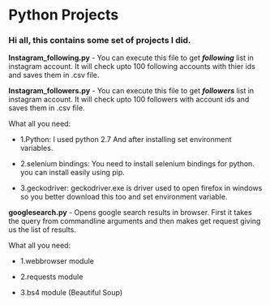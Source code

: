 

# Python Projects
### Hi all, this contains some set of projects I did.

**Instagram_following.py** - You can execute this file to get **_following_** list in instagram account. It will check upto 100 following accounts with thier ids and saves them in .csv file.

**Instagram_followers.py** - You can execute this file to get **_followers_** list in instagram account. It will check upto 100 followers with account ids and saves them in .csv file.

   What all you need:
 
-    1.Python:
      I used python 2.7
      And after installing set environment variables. 
  
-    2.selenium bindings:
      You need to install selenium bindings for python.
      you can install easily using pip.
 
-    3.geckodriver:
      geckodriver.exe is driver used to open firefox in windows so you better download this too and set      environment variable.

**googlesearch.py** - Opens google search results in browser. First it takes the query from commandline arguments and then makes get request giving us the list of results.

   What all you need:
 
-    1.webbrowser module
  
-    2.requests module
 
-    3.bs4 module (Beautiful Soup)
